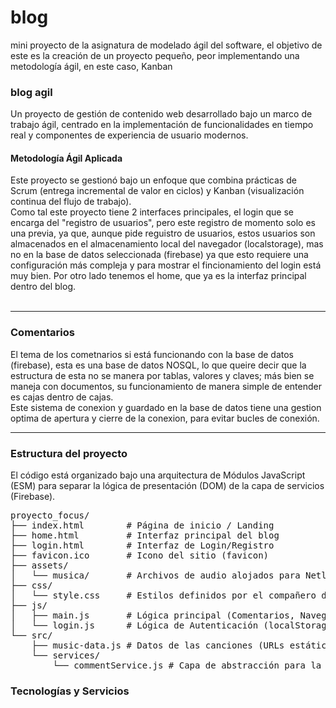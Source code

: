 # blog
mini proyecto de la asignatura de modelado ágil del software, el objetivo de este es la creación de un proyecto pequeño, peor implementando una metodología ágil, en este caso, Kanban

<h3> blog agil </h3>
Un proyecto de gestión de contenido web desarrollado bajo un marco de trabajo ágil, centrado en la implementación de funcionalidades en tiempo real y componentes de experiencia de usuario modernos. <br>

<h4> Metodología Ágil Aplicada </h4>
Este proyecto se gestionó bajo un enfoque que combina prácticas de Scrum (entrega incremental de valor en ciclos) y Kanban (visualización continua del flujo de trabajo). <br>
Como tal este proyecto tiene 2 interfaces principales, el login que se encarga del "registro de usuarios", pero este registro de momento solo es una previa, ya que, aunque pide reguistro de usuarios, estos usuarios son almacenados en el almacenamiento local del navegador (localstorage), mas no en la base de datos seleccionada (firebase) ya que esto requiere una configuración más compleja y para mostrar el fincionamiento del login está muy bien. Por otro lado tenemos el home, que ya es la interfaz principal dentro del blog.
<br> <br>
<hr> 
<h3>Comentarios</h3>
El tema de los cometnarios si está funcionando con la base de datos (firebase), esta es una base de datos NOSQL, lo que queire decir que la estructura de esta no se manera por tablas, valores y claves; más bien se maneja con documentos, su funcionamiento de manera simple de entender es cajas dentro de cajas. <br>
Este sistema de conexion y guardado en la base de datos tiene una gestion optima de apertura y cierre de la conexion, para evitar bucles de conexión. <br>
<hr>
<h3>Estructura del proyecto</h3>
El código está organizado bajo una arquitectura de Módulos JavaScript (ESM) para separar la lógica de presentación (DOM) de la capa de servicios (Firebase).

<pre>
proyecto_focus/
├── index.html        # Página de inicio / Landing 
├── home.html         # Interfaz principal del blog 
├── login.html        # Interfaz de Login/Registro 
├── favicon.ico       # Icono del sitio (favicon)
├── assets/
│   └── musica/       # Archivos de audio alojados para Netlify
├── css/
│   └── style.css     # Estilos definidos por el compañero de Frontend
├── js/
│   ├── main.js       # Lógica principal (Comentarios, Navegación, Reproductor)
│   └── login.js      # Lógica de Autenticación (localStorage)
└── src/
    ├── music-data.js # Datos de las canciones (URLs estáticas)
    └── services/
        └── commentService.js # Capa de abstracción para la DB (Firestore)
</pre>

<h3>Tecnologías y Servicios</h3>

